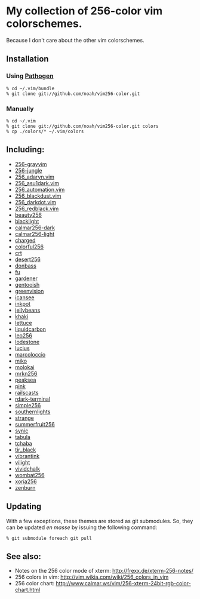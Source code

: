 # My collection of 256-color vim colorschemes.

Because I don't care about the other vim colorschemes.

## Installation

### Using [Pathogen](http://www.vim.org/scripts/script.php?script_id=2332)

    % cd ~/.vim/bundle
    % git clone git://github.com/noah/vim256-color.git

### Manually

    % cd ~/.vim 
    % git clone git://github.com/noah/vim256-color.git colors
    % cp ./colors/* ~/.vim/colors

## Including:

* [256-grayvim](http://www.vim.org/scripts/download_script.php?src_id=12849)
* [256-jungle](http://www.vim.org/scripts/script.php?script_id=2240&rating=helpful)
* [256_adaryn.vim](http://www.frexx.de/xterm-256-notes/themes/256_adaryn.vim)
* [256_asu1dark.vim](http://www.frexx.de/xterm-256-notes/themes/256_asu1dark.vim)
* [256_automation.vim](http://www.frexx.de/xterm-256-notes/themes/256_automation.vim)
* [256_blackdust.vim](http://www.frexx.de/xterm-256-notes/themes/256_blackdust.vim)
* [256_darkdot.vim](http://www.frexx.de/xterm-256-notes/themes/256_darkdot.vim)
* [256_redblack.vim](http://www.frexx.de/xterm-256-notes/themes/256_redblack.vim)
* [beauty256](http://www.vim.org/scripts/script.php?script_id=2197)
* [blacklight](http://www.vim.org/scripts/script.php?script_id=1596)
* [calmar256-dark](http://www.vim.org/scripts/download_script.php?src_id=7571)
* [calmar256-light](http://www.vim.org/scripts/download_script.php?src_id=7572)
* [charged](http://www.vim.org/scripts/script.php?script_id=2513)
* [colorful256](http://www.vim.org/scripts/script.php?script_id=2034)
* [crt](http://www.vim.org/scripts/script.php?script_id=1576)
* [desert256](http://www.vim.org/scripts/download_script.php?src_id=4055)
* [donbass](http://www.vim.org/scripts/download_script.php?src_id=11176)
* [fu](http://www.vim.org/scripts/script.php?script_id=3117)
* [gardener](http://www.vim.org/scripts/download_script.php?src_id=4682)
* [gentooish](http://www.vim.org/scripts/script.php?script_id=2474)
* [greenvision](http://www.vim.org/scripts/script.php?script_id=2155)
* [icansee](http://www.vim.org/scripts/download_script.php?src_id=7656)
* [inkpot](http://www.vim.org/scripts/download_script.php?src_id=11833)
* [jellybeans](http://www.vim.org/scripts/download_script.php?src_id=10690)
* [khaki](http://www.vim.org/scripts/download_script.php?src_id=7569)
* [lettuce](http://www.vim.org/scripts/script.php?script_id=1975)
* [liquidcarbon](http://www.vim.org/scripts/script.php?script_id=3274)
* [leo256](http://www.vim.org/scripts/script.php?script_id=2156)
* [lodestone](http://www.vim.org/scripts/download_script.php?src_id=13736)
* [lucius](http://www.vim.org/scripts/script.php?script_id=2536)
* [marcoloccio](http://www.vim.org/scripts/download_script.php?src_id=12609)
* [miko](http://www.vim.org/scripts/script.php?script_id=2452)
* [molokai](http://www.vim.org/scripts/download_script.php?src_id=9750)
* [mrkn256](http://www.vim.org/scripts/script.php?script_id=2974)
* [peaksea](http://www.vim.org/scripts/download_script.php?src_id=12309)
* [pink](http://www.vim.org/scripts/script.php?script_id=2281)
* [railscasts](http://www.vim.org/scripts/download_script.php?src_id=8379)
* [rdark-terminal](http://www.vim.org/scripts/script.php?script_id=3202)
* [simple256](http://www.vim.org/scripts/script.php?script_id=1962)
* [southernlights](http://www.vim.org/scripts/script.php?script_id=3292)
* [strange](http://www.vim.org/scripts/script.php?script_id=3534)
* [summerfruit256](http://www.vim.org/scripts/download_script.php?src_id=1015377)
* [synic](http://www.vim.org/scripts/script.php?script_id=1897)
* [tabula](http://www.vim.org/scripts/script.php?script_id=1718)
* [tchaba](http://www.vim.org/scripts/script.php?script_id=3272)
* [tir_black](http://www.vim.org/scripts/script.php?script_id=2777)
* [vibrantink](http://www.vim.org/scripts/download_script.php?src_id=10117)
* [vilight](http://www.vim.org/scripts/script.php?script_id=2776)
* [vividchalk](http://www.vim.org/scripts/script.php?script_id=1891)
* [wombat256](http://www.vim.org/scripts/download_script.php?src_id=13400)
* [xoria256](http://www.vim.org/scripts/script.php?script_id=2140)
* [zenburn](http://www.vim.org/scripts/download_script.php?src_id=11576)

## Updating

With a few exceptions, these themes are stored as git submodules.  So,
they can be updated *en masse* by issuing the following command:

    % git submodule foreach git pull

## See also:

* Notes on the 256 color mode of xterm: http://frexx.de/xterm-256-notes/
* 256 colors in vim: http://vim.wikia.com/wiki/256_colors_in_vim
* 256 color chart: http://www.calmar.ws/vim/256-xterm-24bit-rgb-color-chart.html
